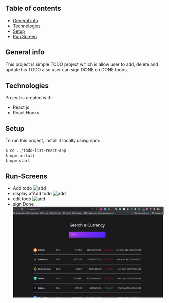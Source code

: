 ## Table of contents
* [General info](#general-info)
* [Technologies](#technologies)
* [Setup](#setup)
* [Run Screen](#Run-Screens)

## General info
This project is simple TODO project which is allow user to add, delete and update his TODO also user can sign DONE on DONE todos.
	
## Technologies
Project is created with:
* React js
* React Hooks


	
## Setup
To run this project, install it locally using npm:

```
$ cd ../todo-list-react-app
$ npm install
$ npm start
```
## Run-Screens
* Add todo 
![add](https://github.com/KamalEssam/todo-list-react-app/blob/main/img/add.png)
* display afAdd todo 
![add](https://github.com/KamalEssam/todo-list-react-app/blob/main/img/add.png)
* edit todo
![add](https://github.com/KamalEssam/todo-list-react-app/blob/main/img/add.png)
* sign Done
![Run](https://github.com/KamalEssam/react-api-crypto-tracker/blob/main/img/run.png)
